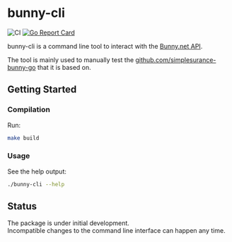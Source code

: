 # bunny-cli
![CI](https://github.com/simplesurance/bunny-cli/actions/workflows/ci.yml/badge.svg)
[![Go Report Card](https://goreportcard.com/badge/github.com/simplesurance/bunny-cli)](https://goreportcard.com/report/github.com/simplesurance/bunny-cli)

bunny-cli is a command line tool to interact with the [Bunny.net
API](https://bunny.net).

The tool is mainly used to manually test the
[github.com/simplesurance-bunny-go](https://github.com/simplesurance/bunny-go)
that it is based on.

## Getting Started

### Compilation

Run:

```sh
make build
```

### Usage

See the help output:
```sh
./bunny-cli --help
```

##

## Status

The package is under initial development. \
Incompatible changes to the command line interface can happen any time.
